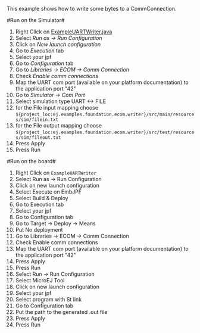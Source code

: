 This example shows how to write some bytes to a CommConnection.

#Run on the Simulator#
1. Right Click on [ExampleUARTWriter.java](/ej.examples.foundation.ecom.writer/src/main/java/ej/examples/foundation/ecom/uartwriter/ExampleUARTWriter.java)
2. Select *Run as -> Run Configuration* 
3. Click on *New launch configuration*
4. Go to *Execution* tab
5. Select your jpf 
6. Go to *Configuration* tab
7. Go to *Libraries -> ECOM -> Comm Connection*
8. Check *Enable comm connections*
9. Map the UART com port (available on your platform documentation) to the application port "42"
10. Go to *Simulator -> Com Port*
11. Select simulation type UART <-> FILE
12. for the File input mapping choose `${project_loc:ej.examples.foundation.ecom.writer}/src/main/resources/sim/filein.txt`
13. for the File output mapping choose `${project_loc:ej.examples.foundation.ecom.writer}/src/test/resources/sim/fileout.txt`
14. Press Apply
15. Press Run

#Run on the board#
1. Right Click on `ExampleUARTWriter`
2. Select Run as -> Run Configuration 
3. Click on new launch configuration
4. Select Execute on EmbJPF
5. Select Build & Deploy
6. Go to Execution tab
7. Select your jpf 
8. Go to Configuration tab
9. Go to Target  -> Deploy -> Means
10. Put No deployment
11. Go to Libraries -> ECOM -> Comm Connection
12. Check Enable comm connections
13. Map the UART com port (available on your platform documentation) to the application port "42"
15. Press Apply
16. Press Run
17. Select Run -> Run Configuration
18. Select MicroEJ Tool
19. Click on new launch configuration
20. Select your jpf 
21. Select program with St link
22. Go to Configuration tab
23. Put the path to the generated .out file
24. Press Apply
25. Press Run

